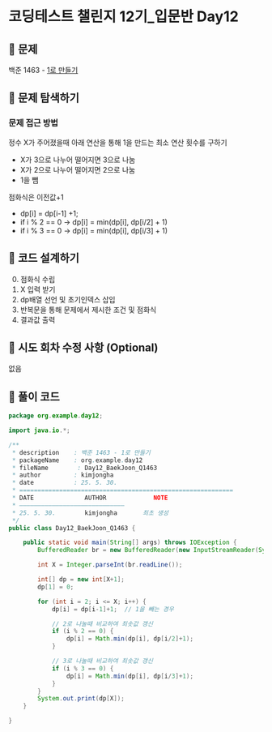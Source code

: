 # 코딩테스트 챌린지 12기_입문반 Day12

## 📌 문제
백준 1463 - [1로 만들기](https://www.acmicpc.net/problem/1463)

## 📌 문제 탐색하기
### 문제 접근 방법
정수 X가 주어졌을때 아래 연산을 통해 1을 만드는 최소 연산 횟수를 구하기
- X가 3으로 나누어 떨어지면 3으로 나눔
- X가 2으로 나누어 떨어지면 2으로 나눔
- 1을 뺌


점화식은 이전값+1
- dp[i] = dp[i-1] +1;
- if i % 2 == 0 → dp[i] = min(dp[i], dp[i/2] + 1)
- if i % 3 == 0 → dp[i] = min(dp[i], dp[i/3] + 1)



## 📌 코드 설계하기
0. 점화식 수립
1. X 입력 받기
2. dp배열 선언 및 초기인덱스 삽입
3. 반복문을 통해 문제에서 제시한 조건 및 점화식
4. 결과값 출력



## 📌 시도 회차 수정 사항 (Optional)
없음

## 📌 풀이 코드
```java
package org.example.day12;

import java.io.*;

/**
 * description    : 백준 1463 - 1로 만들기
 * packageName    : org.example.day12
 * fileName        : Day12_BaekJoon_Q1463
 * author         : kimjongha
 * date           : 25. 5. 30.
 * ===========================================================
 * DATE              AUTHOR             NOTE
 * —————————————————————————————
 * 25. 5. 30.        kimjongha       최초 생성
 */
public class Day12_BaekJoon_Q1463 {

    public static void main(String[] args) throws IOException {
        BufferedReader br = new BufferedReader(new InputStreamReader(System.in));

        int X = Integer.parseInt(br.readLine());

        int[] dp = new int[X+1];
        dp[1] = 0;

        for (int i = 2; i <= X; i++) {
            dp[i] = dp[i-1]+1;  // 1을 빼는 경우

            // 2로 나눌때 비교하여 최솟값 갱신
            if (i % 2 == 0) {
                dp[i] = Math.min(dp[i], dp[i/2]+1);
            }

            // 3로 나눌때 비교하여 최솟값 갱신
            if (i % 3 == 0) {
                dp[i] = Math.min(dp[i], dp[i/3]+1);
            }
        }
        System.out.print(dp[X]);
    }

}
